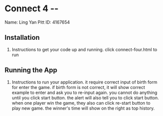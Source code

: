 # Connect 4 -- <Replace with your name>

Name: Ling Yan
Pitt ID: 4167654

## Installation

1. Instructions to get your code up and running.
click connect-four.html to run

## Running the App

1. Instructions to run your application.
it require correct input of birth form  for enter the game. if birth form is not correct, it will show correct example to enter and ask you to re-input again. you cannot do anything until you click start button. the alert will also tell you to click start button. when one player win the game, they also can click re-start button to play new game. the winner's time will show on the right as top history.
